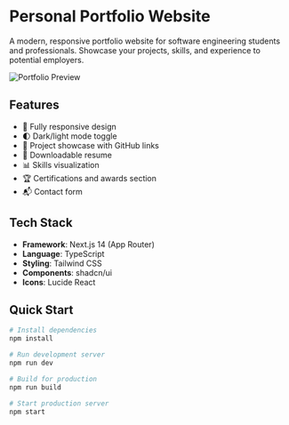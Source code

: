 # Personal Portfolio Website

A modern, responsive portfolio website for software engineering students and professionals. Showcase your projects, skills, and experience to potential employers.

![Portfolio Preview](public/portfolio-preview.png)

## Features

- 📱 Fully responsive design
- 🌓 Dark/light mode toggle
- 📂 Project showcase with GitHub links
- 📄 Downloadable resume
- 📊 Skills visualization
- 🏆 Certifications and awards section
- 📬 Contact form

## Tech Stack

- **Framework**: Next.js 14 (App Router)
- **Language**: TypeScript
- **Styling**: Tailwind CSS
- **Components**: shadcn/ui
- **Icons**: Lucide React

## Quick Start

```bash
# Install dependencies
npm install

# Run development server
npm run dev

# Build for production
npm run build

# Start production server
npm start
```